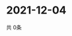 # 2021-12-04
  共 0条

  <!-- BEGIN -->
  <!-- 最后更新时间Sat Dec 04 2021 23:03:32 GMT+0000 (Coordinated Universal Time) -->
  
  <!-- END -->
  
  